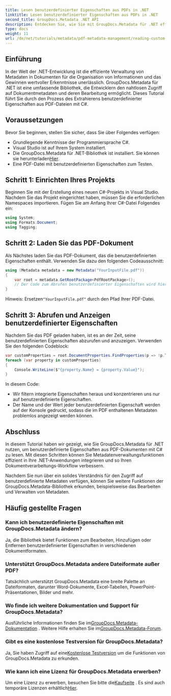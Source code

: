 ```yaml
---
title: Lesen benutzerdefinierter Eigenschaften aus PDFs in .NET
linktitle: Lesen benutzerdefinierter Eigenschaften aus PDFs in .NET
second_title: GroupDocs.Metadata .NET API
description: Entdecken Sie, wie Sie mit GroupDocs.Metadata für .NET effizient auf benutzerdefinierte Eigenschaften aus PDF-Dokumenten zugreifen und diese verwalten können. Dieses umfassende Tutorial bietet eine Schritt-für-Schritt-Anleitung.
type: docs
weight: 11
url: /de/net/tutorials/metadata/pdf-metadata-management/reading-custom-properties-from-pdf/
---
```

## Einführung

In der Welt der .NET-Entwicklung ist die effiziente Verwaltung von Metadaten in Dokumenten für die Organisation von Informationen und das Gewinnen wertvoller Erkenntnisse unerlässlich. GroupDocs.Metadata für .NET ist eine umfassende Bibliothek, die Entwicklern den nahtlosen Zugriff auf Dokumentmetadaten und deren Bearbeitung ermöglicht. Dieses Tutorial führt Sie durch den Prozess des Extrahierens benutzerdefinierter Eigenschaften aus PDF-Dateien mit C#. 

## Voraussetzungen

Bevor Sie beginnen, stellen Sie sicher, dass Sie über Folgendes verfügen:

- Grundlegende Kenntnisse der Programmiersprache C#.
- Visual Studio ist auf Ihrem System installiert.
-  Die GroupDocs.Metadata für .NET-Bibliothek ist installiert. Sie können sie herunterladen[Hier](https://releases.groupdocs.com/metadata/net/).
- Eine PDF-Datei mit benutzerdefinierten Eigenschaften zum Testen.

## Schritt 1: Einrichten Ihres Projekts

Beginnen Sie mit der Erstellung eines neuen C#-Projekts in Visual Studio. Nachdem Sie das Projekt eingerichtet haben, müssen Sie die erforderlichen Namespaces importieren. Fügen Sie am Anfang Ihrer C#-Datei Folgendes ein:

```csharp
using System;
using Formats.Document;
using Tagging;
```

## Schritt 2: Laden Sie das PDF-Dokument

Als Nächstes laden Sie das PDF-Dokument, das die benutzerdefinierten Eigenschaften enthält. Verwenden Sie dazu den folgenden Codeausschnitt:

```csharp
using (Metadata metadata = new Metadata("YourInputFile.pdf"))
{
    var root = metadata.GetRootPackage<PdfRootPackage>();
    // Der Code zum Abrufen benutzerdefinierter Eigenschaften wird hier eingefügt.
}
```

 Hinweis: Ersetzen`"YourInputFile.pdf"` durch den Pfad Ihrer PDF-Datei.

## Schritt 3: Abrufen und Anzeigen benutzerdefinierter Eigenschaften

Nachdem Sie das PDF geladen haben, ist es an der Zeit, seine benutzerdefinierten Eigenschaften abzurufen und anzuzeigen. Verwenden Sie den folgenden Codeblock:

```csharp
var customProperties = root.DocumentProperties.FindProperties(p => !p.Tags.Contains(Tags.Document.BuiltIn));
foreach (var property in customProperties)
{
    Console.WriteLine($"{property.Name} = {property.Value}");
}
```

In diesem Code:
- Wir filtern integrierte Eigenschaften heraus und konzentrieren uns nur auf benutzerdefinierte Eigenschaften.
- Der Name und der Wert jeder benutzerdefinierten Eigenschaft werden auf der Konsole gedruckt, sodass die im PDF enthaltenen Metadaten problemlos angezeigt werden können.

## Abschluss

In diesem Tutorial haben wir gezeigt, wie Sie GroupDocs.Metadata für .NET nutzen, um benutzerdefinierte Eigenschaften aus PDF-Dokumenten mit C# zu lesen. Mit diesen Schritten können Sie Metadatenverwaltungsfunktionen effizient in Ihre .NET-Anwendungen integrieren und so Ihren Dokumentverarbeitungs-Workflow verbessern. 

Nachdem Sie nun über ein solides Verständnis für den Zugriff auf benutzerdefinierte Metadaten verfügen, können Sie weitere Funktionen der GroupDocs.Metadata-Bibliothek erkunden, beispielsweise das Bearbeiten und Verwalten von Metadaten.

## Häufig gestellte Fragen

### Kann ich benutzerdefinierte Eigenschaften mit GroupDocs.Metadata ändern?
Ja, die Bibliothek bietet Funktionen zum Bearbeiten, Hinzufügen oder Entfernen benutzerdefinierter Eigenschaften in verschiedenen Dokumentformaten.

### Unterstützt GroupDocs.Metadata andere Dateiformate außer PDF?
Tatsächlich unterstützt GroupDocs.Metadata eine breite Palette an Dateiformaten, darunter Word-Dokumente, Excel-Tabellen, PowerPoint-Präsentationen, Bilder und mehr.

### Wo finde ich weitere Dokumentation und Support für GroupDocs.Metadata?
 Ausführliche Informationen finden Sie im[GroupDocs.Metadata-Dokumentation](https://reference.groupdocs.com/metadata/net/) . Weitere Hilfe erhalten Sie im[GroupDocs.Metadata-Forum](https://forum.groupdocs.com/c/metadata/14).

### Gibt es eine kostenlose Testversion für GroupDocs.Metadata?
 Ja, Sie haben Zugriff auf eine[Kostenlose Testversion](https://releases.groupdocs.com/) um die Funktionen von GroupDocs.Metadata zu erkunden.

### Wie kann ich eine Lizenz für GroupDocs.Metadata erwerben?
 Um eine Lizenz zu erwerben, besuchen Sie bitte die[Kaufseite](https://purchase.groupdocs.com/buy) . Es sind auch temporäre Lizenzen erhältlich[Hier](https://purchase.groupdocs.com/temporary-license/).